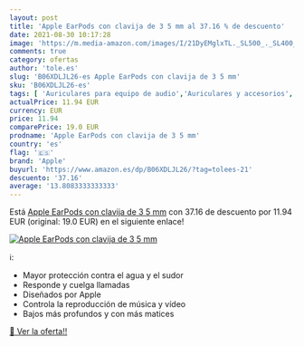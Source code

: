 ```yaml
---
layout: post
title: 'Apple EarPods con clavija de 3 5 mm al 37.16 % de descuento'
date: 2021-08-30 10:17:28
image: 'https://m.media-amazon.com/images/I/21DyEMglxTL._SL500_._SL400_.jpg'
comments: true
category: ofertas
author: 'tole.es'
slug: 'B06XDLJL26-es Apple EarPods con clavija de 3 5 mm'
sku: 'B06XDLJL26-es'
tags: [ 'Auriculares para equipo de audio','Auriculares y accesorios','Electrónica','apple', ]
actualPrice: 11.94 EUR
currency: EUR
price: 11.94
comparePrice: 19.0 EUR
prodname: 'Apple EarPods con clavija de 3 5 mm'
country: 'es'
flag: '🇪🇸'
brand: 'Apple'
buyurl: 'https://www.amazon.es/dp/B06XDLJL26/?tag=tolees-21'
descuento: '37.16'
average: '13.8083333333333'
---
```


Está [Apple EarPods con clavija de 3 5 mm](https://www.amazon.es/dp/B06XDLJL26/?tag=tolees-21) con 37.16 de descuento por 11.94 EUR (original: 19.0 EUR) en el siguiente enlace!

[![Apple EarPods con clavija de 3 5 mm](https://m.media-amazon.com/images/I/21DyEMglxTL._SL500_._SL400_.jpg)](https://www.amazon.es/dp/B06XDLJL26/?tag=tolees-21)

ℹ️:

- Mayor protección contra el agua y el sudor
- Responde y cuelga llamadas
- Diseñados por Apple
- Controla la reproducción de música y vídeo
- Bajos más profundos y con más matices

[🛒 Ver la oferta!!](https://www.amazon.es/dp/B06XDLJL26/?tag=tolees-21)
